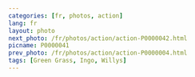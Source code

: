 ```yaml
---
categories: [fr, photos, action]
lang: fr
layout: photo
next_photo: /fr/photos/action/action-P0000042.html
picname: P0000041
prev_photo: /fr/photos/action/action-P0000004.html
tags: [Green Grass, Ingo, Willys]
---
```

